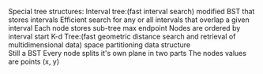 Special tree structures:
	Interval tree:(fast interval search)
		modified BST that stores intervals
		Efficient search for any or all intervals that overlap a given interval
		Each node stores sub-tree max endpoint
		Nodes are ordered by interval start
	K-d Tree:(fast geometric distance search and retrieval of multidimensional data)
		space partitioning data structure 	
		Still a BST
		Every node splits it's own plane in two parts
		The nodes values are points (x, y)